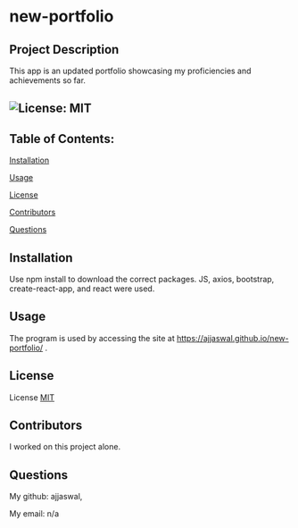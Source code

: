 # new-portfolio


##  Project Description
This app is an updated portfolio showcasing my proficiencies and achievements so far. 


## ![License: MIT](https://img.shields.io/badge/License-MIT-yellow.svg)
  
  ## Table of Contents:

  [Installation](#installation)

  [Usage](#usage)

  [License](#license)

  [Contributors](#contributors)

  [Questions](#questions)
  
  ## Installation
  Use npm install to download the correct packages. JS, axios, bootstrap, create-react-app, and react were used. 
  
  ## Usage
  The program is used by accessing the site at https://ajjaswal.github.io/new-portfolio/ .  
  
  ## License

  License [MIT](https://choosealicense.com/licenses/mit/)
  
  ## Contributors
  I worked on this project alone.
  
  ## Questions
  My github: ajjaswal,
  
  My email: n/a